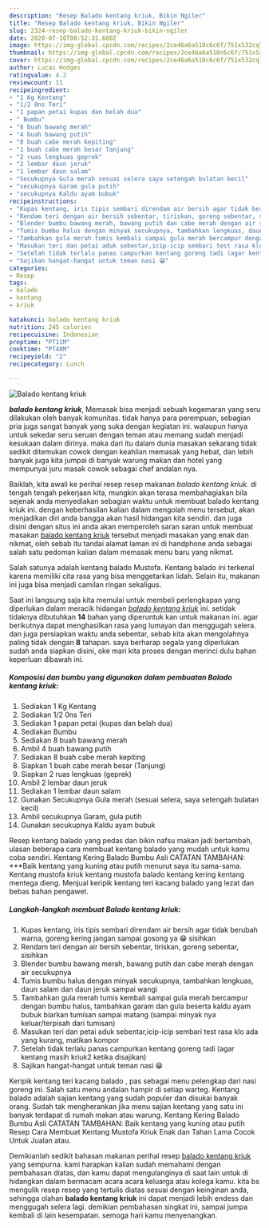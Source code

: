 ```yaml
---
description: "Resep Balado kentang kriuk, Bikin Ngiler"
title: "Resep Balado kentang kriuk, Bikin Ngiler"
slug: 2324-resep-balado-kentang-kriuk-bikin-ngiler
date: 2020-07-16T08:52:31.680Z
image: https://img-global.cpcdn.com/recipes/2ce46a6a510c6c6f/751x532cq70/balado-kentang-kriuk-foto-resep-utama.jpg
thumbnail: https://img-global.cpcdn.com/recipes/2ce46a6a510c6c6f/751x532cq70/balado-kentang-kriuk-foto-resep-utama.jpg
cover: https://img-global.cpcdn.com/recipes/2ce46a6a510c6c6f/751x532cq70/balado-kentang-kriuk-foto-resep-utama.jpg
author: Lucas Hodges
ratingvalue: 4.2
reviewcount: 11
recipeingredient:
- "1 Kg Kentang"
- "1/2 0ns Teri"
- "1 papan petai kupas dan belah dua"
- " Bumbu"
- "8 buah bawang merah"
- "4 buah bawang putih"
- "8 buah cabe merah kepiting"
- "1 buah cabe merah besar Tanjung"
- "2 ruas lengkuas geprek"
- "2 lembar daun jeruk"
- "1 lembar daun salam"
- "Secukupnya Gula merah sesuai selera saya setengah bulatan kecil"
- "secukupnya Garam gula putih"
- "secukupnya Kaldu ayam bubuk"
recipeinstructions:
- "Kupas kentang, iris tipis sembari direndam air bersih agar tidak berubah warna, goreng kering jangan sampai gosong ya 😁 sisihkan"
- "Rendam teri dengan air bersih sebentar, tiriskan, goreng sebentar, sisihkan"
- "Blender bumbu bawang merah, bawang putih dan cabe merah dengan air secukupnya"
- "Tumis bumbu halus dengan minyak secukupnya, tambahkan lengkuas, daun salam dan daun jeruk sampai wangi"
- "Tambahkan gula merah tumis kembali sampai gula merah bercampur dengan bumbu halus, tambahkan garam dan gula beserta kaldu ayam bubuk biarkan tumisan sampai matang (sampai minyak nya keluar/terpisah dari tumisan)"
- "Masukan teri dan petai aduk sebentar,icip-icip sembari test rasa klo ada yang kurang, matikan kompor"
- "Setelah tidak terlalu panas campurkan kentang goreng tadi (agar kentang masih kriuk2 ketika disajikan)"
- "Sajikan hangat-hangat untuk teman nasi 😁"
categories:
- Resep
tags:
- balado
- kentang
- kriuk

katakunci: balado kentang kriuk 
nutrition: 245 calories
recipecuisine: Indonesian
preptime: "PT11M"
cooktime: "PT48M"
recipeyield: "2"
recipecategory: Lunch

---
```



![Balado kentang kriuk](https://img-global.cpcdn.com/recipes/2ce46a6a510c6c6f/751x532cq70/balado-kentang-kriuk-foto-resep-utama.jpg)

<b><i>balado kentang kriuk</i></b>, Memasak bisa menjadi sebuah kegemaran yang seru dilakukan oleh banyak komunitas. tidak hanya para perempuan, sebagian pria juga sangat banyak yang suka dengan kegiatan ini. walaupun hanya untuk sekedar seru seruan dengan teman atau memang sudah menjadi kesukaan dalam dirinya. maka dari itu dalam dunia masakan sekarang tidak sedikit ditemukan cowok dengan keahlian memasak yang hebat, dan lebih banyak juga kita jumpai di banyak warung makan dan hotel yang mempunyai juru masak cowok sebagai chef andalan nya.

Baiklah, kita awali ke perihal resep resep makanan <i>balado kentang kriuk</i>. di tengah tengah pekerjaan kita, mungkin akan terasa membahagiakan bila sejenak anda menyediakan sebagian waktu untuk membuat balado kentang kriuk ini. dengan keberhasilan kalian dalam mengolah menu tersebut, akan menjadikan diri anda bangga akan hasil hidangan kita sendiri. dan juga disini dengan situs ini anda akan memperoleh saran saran untuk membuat masakan <u>balado kentang kriuk</u> tersebut menjadi masakan yang enak dan nikmat, oleh sebab itu tandai alamat laman ini di handphone anda sebagai salah satu pedoman kalian dalam memasak menu baru yang nikmat.

Salah satunya adalah kentang balado Mustofa. Kentang balado ini terkenal karena memiliki cita rasa yang bisa menggetarkan lidah. Selain itu, makanan ini juga bisa menjadi camilan ringan sekaligus.


Saat ini langsung saja kita memulai untuk membeli perlengkapan yang diperlukan dalam meracik hidangan <u><i>balado kentang kriuk</i></u> ini. setidak tidaknya dibutuhkan <b>14</b> bahan yang diperuntuk kan untuk makanan ini. agar berikutnya dapat menghasilkan rasa yang lumayan dan menggugah selera. dan juga persiapkan waktu anda sebentar, sebab kita akan mengolahnya paling tidak dengan <b>8</b> tahapan. saya berharap segala yang diperlukan sudah anda siapkan disini, oke mari kita proses dengan merinci dulu bahan keperluan dibawah ini.

<!--inarticleads1-->

##### Komposisi dan bumbu yang digunakan dalam pembuatan Balado kentang kriuk:

1. Sediakan 1 Kg Kentang
1. Sediakan 1/2 0ns Teri
1. Sediakan 1 papan petai (kupas dan belah dua)
1. Sediakan  Bumbu
1. Sediakan 8 buah bawang merah
1. Ambil 4 buah bawang putih
1. Sediakan 8 buah cabe merah kepiting
1. Siapkan 1 buah cabe merah besar (Tanjung)
1. Siapkan 2 ruas lengkuas (geprek)
1. Ambil 2 lembar daun jeruk
1. Sediakan 1 lembar daun salam
1. Gunakan Secukupnya Gula merah (sesuai selera, saya setengah bulatan kecil)
1. Ambil secukupnya Garam, gula putih
1. Gunakan secukupnya Kaldu ayam bubuk


Resep kentang balado yang pedas dan bikin nafsu makan jadi bertambah, ulasan beberapa cara membuat kentang balado yang mudah untuk kamu coba sendiri. Kentang Kering Balado Bumbu Asli CATATAN TAMBAHAN: ***Baik kentang yang kuning atau putih menurut saya itu sama-sama. Kentang mustofa kriuk kentang mustofa balado kentang kering kentang mentega dieng. Menjual keripik kentang teri kacang balado yang lezat dan bebas bahan pengawet. 

<!--inarticleads2-->

##### Langkah-langkah membuat Balado kentang kriuk:

1. Kupas kentang, iris tipis sembari direndam air bersih agar tidak berubah warna, goreng kering jangan sampai gosong ya 😁 sisihkan
1. Rendam teri dengan air bersih sebentar, tiriskan, goreng sebentar, sisihkan
1. Blender bumbu bawang merah, bawang putih dan cabe merah dengan air secukupnya
1. Tumis bumbu halus dengan minyak secukupnya, tambahkan lengkuas, daun salam dan daun jeruk sampai wangi
1. Tambahkan gula merah tumis kembali sampai gula merah bercampur dengan bumbu halus, tambahkan garam dan gula beserta kaldu ayam bubuk biarkan tumisan sampai matang (sampai minyak nya keluar/terpisah dari tumisan)
1. Masukan teri dan petai aduk sebentar,icip-icip sembari test rasa klo ada yang kurang, matikan kompor
1. Setelah tidak terlalu panas campurkan kentang goreng tadi (agar kentang masih kriuk2 ketika disajikan)
1. Sajikan hangat-hangat untuk teman nasi 😁


Keripik kentang teri kacang balado , pas sebagai menu pelengkap dari nasi goreng ini. Salah satu menu andalan hampir di setiap warteg. Kentang balado adalah sajian kentang yang sudah populer dan disukai banyak orang. Sudah tak mengherankan jika menu sajian kentang yang satu ini banyak terdapat di rumah makan atau warung. Kentang Kering Balado Bumbu Asli CATATAN TAMBAHAN: Baik kentang yang kuning atau putih Resep Cara Membuat Kentang Mustofa Kriuk Enak dan Tahan Lama Cocok Untuk Jualan atau. 

Demikianlah sedikit bahasan makanan perihal resep <u>balado kentang kriuk</u> yang sempurna. kami harapkan kalian sudah memahami dengan pembahasan diatas, dan kamu dapat mengulanginya di saat lain untuk di hidangkan dalam bermacam acara acara keluarga atau kolega kamu. kita bs mengulik resep resep yang tertulis diatas sesuai dengan keinginan anda, sehingga olahan <b>balado kentang kriuk</b> ini dapat menjadi lebih endess dan menggugah selera lagi. demikian pembahasan singkat ini, sampai jumpa kembali di lain kesempatan. semoga hari kamu menyenangkan.
